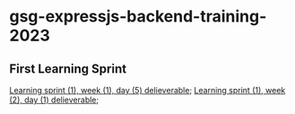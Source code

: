 # gsg-expressjs-backend-training-2023

## First Learning Sprint

[Learning sprint (1), week (1), day (5) delieverable](https://github.com/Mustafazaareer/js_course/tree/main/Learning%20sprint%20(1)%2C%20week%20(1)%2C%20day%20(5)%20delieverable); 
[Learning sprint (1), week (2), day (1) delieverable](https://github.com/Mustafazaareer/js_course/tree/main/Learning%20sprint%20(1)%2C%20week%20(2)%2C%20day%20(1)%20delieverable); 



